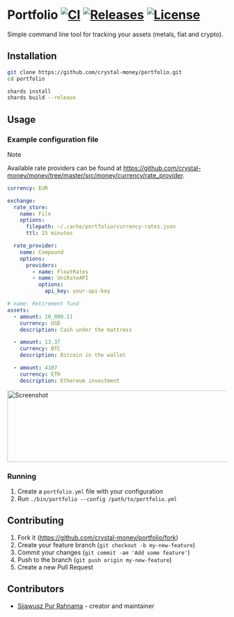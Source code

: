 # Portfolio [![CI](https://github.com/crystal-money/portfolio/actions/workflows/ci.yml/badge.svg)](https://github.com/crystal-money/portfolio/actions/workflows/ci.yml) [![Releases](https://img.shields.io/github/release/crystal-money/portfolio.svg)](https://github.com/crystal-money/portfolio/releases) [![License](https://img.shields.io/github/license/crystal-money/portfolio.svg)](https://github.com/crystal-money/portfolio/blob/master/LICENSE)

Simple command line tool for tracking your assets (metals, fiat and crypto).

## Installation

```sh
git clone https://github.com/crystal-money/portfolio.git
cd portfolio

shards install
shards build --release
```

## Usage

### Example configuration file

> [!NOTE]
> Available rate providers can be found at <https://github.com/crystal-money/money/tree/master/src/money/currency/rate_provider>.

```yaml
currency: EUR

exchange:
  rate_store:
    name: File
    options:
      filepath: ~/.cache/portfolio/currency-rates.json
      ttl: 15 minutes

  rate_provider:
    name: Compound
    options:
      providers:
        - name: FloatRates
        - name: UniRateAPI
          options:
            api_key: your-api-key

# name: Retirement fund
assets:
  - amount: 10_000.11
    currency: USD
    description: Cash under the mattress

  - amount: 13.37
    currency: BTC
    description: Bitcoin in the wallet

  - amount: 4107
    currency: ETH
    description: Ethereum investment
```

<img width="622" height="164" alt="Screenshot" src="https://github.com/user-attachments/assets/83ccd298-ebfa-4a7d-94f9-ad94fb822896" />

### Running

1. Create a `portfolio.yml` file with your configuration
2. Run `./bin/portfolio --config /path/to/portfolio.yml`

## Contributing

1. Fork it (<https://github.com/crystal-money/portfolio/fork>)
2. Create your feature branch (`git checkout -b my-new-feature`)
3. Commit your changes (`git commit -am 'Add some feature'`)
4. Push to the branch (`git push origin my-new-feature`)
5. Create a new Pull Request

## Contributors

- [Sijawusz Pur Rahnama](https://github.com/Sija) - creator and maintainer
